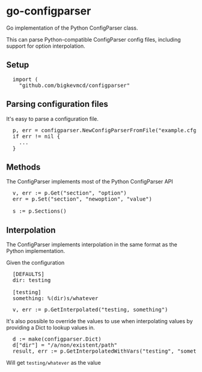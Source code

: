go-configparser
===============

Go implementation of the Python ConfigParser class.

This can parse Python-compatible ConfigParser config files, including support for option interpolation.

## Setup
<pre>
  import (
    "github.com/bigkevmcd/configparser"
</pre>

## Parsing configuration files
It's easy to parse a configuration file.
<pre>
  p, err = configparser.NewConfigParserFromFile("example.cfg")
  if err != nil {
    ...
  }
</pre>

## Methods
The ConfigParser implements most of the Python ConfigParser API
<pre>
  v, err := p.Get("section", "option")
  err = p.Set("section", "newoption", "value")

  s := p.Sections()
</pre>

## Interpolation
The ConfigParser implements interpolation in the same format as the Python implementation.

Given the configuration

<pre>
  [DEFAULTS]
  dir: testing

  [testing]
  something: %(dir)s/whatever
</pre>

<pre>
  v, err := p.GetInterpolated("testing, something")
</pre>

It's also possible to override the values to use when interpolating values by providing a Dict to lookup values in.
<pre>
  d := make(configparser.Dict)
  d["dir"] = "/a/non/existent/path"
  result, err := p.GetInterpolatedWithVars("testing", "something", d)
</pre>

Will get <code>testing/whatever</code> as the value